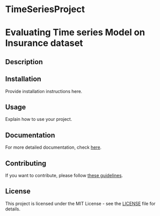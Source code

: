 # TimeSeriesProject
# Evaluating Time series Model on Insurance dataset 

## Description



## Installation

Provide installation instructions here.

## Usage

Explain how to use your project.

## Documentation

For more detailed documentation, check [here](docs/).

## Contributing

If you want to contribute, please follow [these guidelines](CONTRIBUTING.md).

## License

This project is licensed under the MIT License - see the [LICENSE](LICENSE) file for details.
